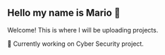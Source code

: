## Hello my name is Mario 👋

Welcome! This is where I will be uploading projects.  

🔭 Currently working on Cyber Security project.

<!--
**moyola1/moyola1** is a ✨ _special_ ✨ repository because its `README.md` (this file) appears on your GitHub profile.

Here are some ideas to get you started:

- 🔭 I’m currently working on ...
- 🌱 I’m currently learning ...
- 👯 I’m looking to collaborate on ...
- 🤔 I’m looking for help with ...
- 💬 Ask me about ...
- 📫 How to reach me: ...
- 😄 Pronouns: ...
- ⚡ Fun fact: ...
-  💻
-  🧱
-  🔥
🎃 マルウェア / Malware
🧨 Exploit Kit (EK)
🤡 攻撃者グループ / APT groups
📢攻撃キャンペーン / Attack Campaigns
🌌ボットネット / Botnet
⚠脆弱性 / Vulnerabilities
👮テイクダウン / Takedown

❌大規模障害 / Outage
💥大規模インシデント / Cybersecurity Incident
💦大規模漏洩 / Data Leakage

🏛政府関連 / Government
🎭フォーラム / Hacker Forum
🚨事件化・逮捕 / Arrested
🧰ツール / Tools
🗡PoC・Exploit
📘法案 / Law (Bill)
⚖裁判・起訴・判決 / Judgement
🚩CTF

📑メモ / Notes
📚参考資料 / References


-->
